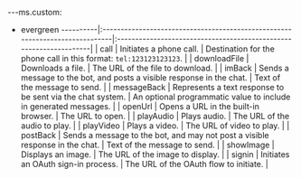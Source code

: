 ---ms.custom:
  - evergreen
----------|:-----------------------------------------------------------------------------|:-------------------------------------------------------------------|
| call         | Initiates a phone call.                                                      | Destination for the phone call in this format: `tel:123123123123`. |
| downloadFile | Downloads a file.                                                            | The URL of the file to download.                                   |
| imBack       | Sends a message to the bot, and posts a visible response in the chat.        | Text of the message to send.                                       |
| messageBack  | Represents a text response to be sent via the chat system.                   | An optional programmatic value to include in generated messages.   |
| openUrl      | Opens a URL in the built-in browser.                                         | The URL to open.                                                   |
| playAudio    | Plays audio.                                                                 | The URL of the audio to play.                                      |
| playVideo    | Plays a video.                                                               | The URL of video to play.                                          |
| postBack     | Sends a message to the bot, and may not post a visible response in the chat. | Text of the message to send.                                       |
| showImage    | Displays an image.                                                           | The URL of the image to display.                                   |
| signin       | Initiates an OAuth sign-in process.                                           | The URL of the OAuth flow to initiate.                             |
